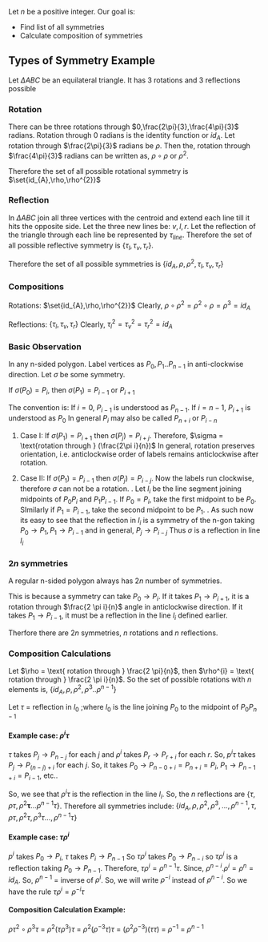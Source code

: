 Let $n$ be a positive integer. Our goal is:
- Find list of all symmetries
- Calculate composition of symmetries

## Types of Symmetry Example

Let $\Delta ABC$ be an equilateral triangle. It has 3 rotations and 3 reflections possible

### Rotation

There can be three rotations through $0,\frac{2\pi}{3},\frac{4\pi}{3}$ radians.
Rotation through 0 radians is the identity function or $id_{A}$.
Let rotation through $\frac{2\pi}{3}$ radians be $\rho$. Then the, rotation through $\frac{4\pi}{3}$ radians can be written as, $\rho \circ \rho$ or $\rho^{2}$.

Therefore the set of all possible rotational symmetry is $\set{id_{A},\rho,\rho^{2}}$

### Reflection

In $\Delta ABC$ join all three vertices with the centroid and extend each line till it hits the opposite side. Let the three new lines be: $v,l,r$. Let the reflection of the triangle through each line be represented by $\tau_{line}$. Therefore the set of all possible reflective symmetry is $\{ \tau_{l},\tau_{v},\tau_{r} \}$.

Therefore the set of all possible symmetries is $\{ id_{A}, \rho,\rho^{2},\tau_{l},\tau_{v},\tau_{r} \}$


### Compositions

Rotations: $\set{id_{A},\rho,\rho^{2}}$
Clearly, $\rho \circ \rho^{2} = \rho^{2} \circ \rho = \rho^{3} =id_{A}$ 

Reflections: $\{ \tau_{l},\tau_{v},\tau_{r} \}$
Clearly, $\tau_{l}^{2} = \tau_{v}^{2} = \tau_{r}^{2} =id_{A}$

### Basic Observation

In any n-sided polygon. Label vertices as $P_{0},P_{1}..P_{n-1}$ in anti-clockwise direction.
Let $\sigma$ be some symmetry.

If $\sigma(P_{0}) = P_{i}$, then $\sigma(P_{1}) =P_{i-1}\text{ or } P_{i+1}$

The  convention is:
If $i=0$, $P_{i-1}$ is understood as $P_{n-1}$.
If $i=n-1$, $P_{i+1}$ is understood as $P_{0}$
In general $P_{i}$ may also be called $P_{n+i} \text{ or } P_{i-n}$

1. Case I:
	If $\sigma(P_{1}) = P_{i+1}$ then $\sigma(P_{j}) = P_{i+j}$. Therefore, $\sigma = \text{rotation through } (\frac{2\pi i}{n})$
	In general, rotation preserves orientation, i.e. anticlockwise order of labels remains anticlockwise after rotation.

2. Case II:
	If $\sigma(P_{1}) = P_{i-1}$ then $\sigma(P_{j}) = P_{i-j}$. Now the labels run clockwise, therefore $\sigma$ can not be a rotation.
	.
	Let $l_{i}$ be the line segment joining midpoints of $P_{0}P_{i} \text{ and } P_{1}P_{i-1}$.
	If $P_{0}=P_{i}$, take the first midpoint to be $P_{0}$. SImilarly if $P_{1} = P_{i-1}$, take the second midpoint to be $P_{1}$. 
	.
	As such now its easy to see that the reflection in $l_{i}$ is a symmetry of the n-gon taking $P_{0} \to P_{1}, P_{1} \to P_{i-1} \text{ and in general, } P_{j} \to P_{i-j}$
	Thus $\sigma$ is a reflection in line $l_{i}$

### $2n$ symmetries

A regular n-sided polygon always has $2n$ number of symmetries.

This is because a symmetry can take $P_{0} \to P_{i}$.
If it takes $P_{1} \to P_{i+1}$, it is a rotation through $\frac{2 \pi i}{n}$ angle in anticlockwise direction.
If it takes $P_{1} \to P_{i-1}$, it must be a reflection in the line $l_{i}$ defined earlier.

Therfore there are $2n$ symmetries, $n$ rotations and $n$ reflections.

### Composition Calculations

Let $\rho = \text{ rotation through } \frac{2 \pi}{n}$, then $\rho^{i} = \text{ rotation through } \frac{2 \pi i}{n}$. So the set of possible rotations with $n$ elements is, $\{ id_{A},\rho,\rho^{2},\rho^{3}..\rho^{n-1} \}$

Let $\tau$  = reflection in $l_{0}$ ;where $l_{0}$ is the line joining $P_{0}$ to the midpoint of $P_{0}P_{n-1}$

#### Example case: $\rho^{i}\tau$

$\tau$ takes $P_{j} \to P_{n-j}$ for each $j$ and $\rho^{i}$ takes $P_{r} \to P_{r+i}$ for each $r$. So, $p^{i}\tau$ takes $P_{j} \to P_{(n-j) +i}$ for each $j$.
So, it takes $P_{0} \to P_{n-0+i} = P_{n+i} = P_{i}$,
$P_{1} \to P_{n-1+i} = P_{i-1}$, etc..

So, we see that $\rho^{i}\tau$ is the reflection in the line $l_{i}$. So, the $n$ reflections are $\{ \tau, \rho \tau,\rho^{2}\mathbf{\tau}\dots \rho^{n-1}\tau \}$.
Therefore all symmetries include:
$\{ id_{A}, \rho, \rho^{2}, \rho^{3},\dots,\rho^{n-1},\tau,\rho \tau,\rho^{2}\tau,\rho^{3}\tau\dots,\rho^{n-1}\tau \}$

#### Example case: $\tau \rho^{i}$

$p^{i}$ takes $P_{0} \to P_{i}$, $\tau$ takes $P_{i} \to P_{n-1}$
So $\tau \rho^{i}$ takes $P_{0} \to P_{n-i}$ so $\tau \rho^{i}$ is a reflection taking $P_{0} \to P_{n-1}$.
Therefore, $\tau \rho^{i} = \rho^{n-1}\tau$.
Since, $\rho^{n-i} . \rho^{i} = \rho^{n} = id_{A}$. So, $\rho^{n-1}$ = inverse of $\rho^{i}$. So, we will write $\rho^{-i}$ instead of $\rho^{n-i}$. So we have the rule $\tau \rho^{i} = \rho^{-i}\tau$

#### Composition Calculation Example:

$\rho \tau^{2} \circ \rho^{3}\tau$ = $\rho^{2}(\tau \rho^{3})\tau$ = $\rho^{2}(\rho^{-3}\tau)\tau$
= $(\rho^{2}\rho^{-3})(\tau \tau)$ = $\rho^{-1}$ = $\rho^{n-1}$

